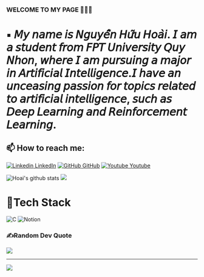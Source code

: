 ### WELCOME TO MY PAGE 👋👋👋
# ▪️ 𝘔𝘺 𝘯𝘢𝘮𝘦 𝘪𝘴 𝘕𝘨𝘶𝘺𝘦̂̃𝘯 𝘏𝘶̛̃𝘶 𝘏𝘰𝘢̀𝘪. 𝘐 𝘢𝘮 𝘢 𝘴𝘵𝘶𝘥𝘦𝘯𝘵 𝘧𝘳𝘰𝘮 𝘍𝘗𝘛 𝘜𝘯𝘪𝘷𝘦𝘳𝘴𝘪𝘵𝘺 𝘘𝘶𝘺 𝘕𝘩𝘰𝘯, 𝘸𝘩𝘦𝘳𝘦 𝘐 𝘢𝘮 𝘱𝘶𝘳𝘴𝘶𝘪𝘯𝘨 𝘢 𝘮𝘢𝘫𝘰𝘳 𝘪𝘯 𝘈𝘳𝘵𝘪𝘧𝘪𝘤𝘪𝘢𝘭 𝘐𝘯𝘵𝘦𝘭𝘭𝘪𝘨𝘦𝘯𝘤𝘦.𝘐 𝘩𝘢𝘷𝘦 𝘢𝘯 𝘶𝘯𝘤𝘦𝘢𝘴𝘪𝘯𝘨 𝘱𝘢𝘴𝘴𝘪𝘰𝘯 𝘧𝘰𝘳 𝘵𝘰𝘱𝘪𝘤𝘴 𝘳𝘦𝘭𝘢𝘵𝘦𝘥 𝘵𝘰 𝘢𝘳𝘵𝘪𝘧𝘪𝘤𝘪𝘢𝘭 𝘪𝘯𝘵𝘦𝘭𝘭𝘪𝘨𝘦𝘯𝘤𝘦, 𝘴𝘶𝘤𝘩 𝘢𝘴 𝘋𝘦𝘦𝘱 𝘓𝘦𝘢𝘳𝘯𝘪𝘯𝘨 𝘢𝘯𝘥 𝘙𝘦𝘪𝘯𝘧𝘰𝘳𝘤𝘦𝘮𝘦𝘯𝘵 𝘓𝘦𝘢𝘳𝘯𝘪𝘯𝘨.
## 📫 How to reach me: 

[![Linkedin](https://i.stack.imgur.com/gVE0j.png) LinkedIn](https://www.linkedin.com/in/rubyhill/)   [![GitHub](https://i.stack.imgur.com/tskMh.png) GitHub](https://github.com/Ruby-Hill)   [![Youtube](https://github.com/uvipen/introduction/blob/main/Youtube.png) Youtube](https://www.youtube.com/channel/UC9NajWbUR6bOAQ4WZLh6J8A)


![Hoai's github stats](https://github-readme-stats-git-masterrstaa-rickstaa.vercel.app/api?username=Ruby-Hill&show_icons=true&theme=tokyonight&hide=contribs,prs,issues)
![](https://github-readme-streak-stats.herokuapp.com/?user=Ruby-Hill&theme=radical&hide_border=false)<br/>

# 🥇Tech Stack
![C](https://img.shields.io/badge/c-%2300599C.svg?style=plastic&logo=c&logoColor=white) ![Notion](https://img.shields.io/badge/Notion-%23000000.svg?style=plastic&logo=notion&logoColor=white)

### ✍️Random Dev Quote
![](https://quotes-github-readme.vercel.app/api?type=horizontal&theme=radical)

---
[![](https://visitcount.itsvg.in/api?id=Ruby-Hill&icon=0&color=0)](https://visitcount.itsvg.in)
